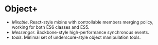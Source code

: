 # Object+

- *Mixable*. React-style mixins with controllable members merging policy, working for both ES6 classes and ES5.
- *Messenger*. Backbone-style high-performance synchronous events.
- *tools*. Minimal set of underscore-style object manipulation tools.